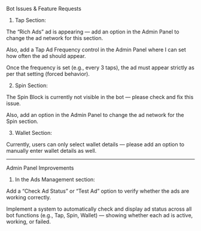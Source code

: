 Bot Issues & Feature Requests

1. Tap Section:

The “Rich Ads” ad is appearing — add an option in the Admin Panel to change the ad network for this section.

Also, add a Tap Ad Frequency control in the Admin Panel where I can set how often the ad should appear.

Once the frequency is set (e.g., every 3 taps), the ad must appear strictly as per that setting (forced behavior).




2. Spin Section:

The Spin Block is currently not visible in the bot — please check and fix this issue.

Also, add an option in the Admin Panel to change the ad network for the Spin section.



3. Wallet Section:

Currently, users can only select wallet details — please add an option to manually enter wallet details as well.





---

Admin Panel Improvements

1. In the Ads Management section:

Add a “Check Ad Status” or “Test Ad” option to verify whether the ads are working correctly.

Implement a system to automatically check and display ad status across all bot functions (e.g., Tap, Spin, Wallet) — showing whether each ad is active, working, or failed.
